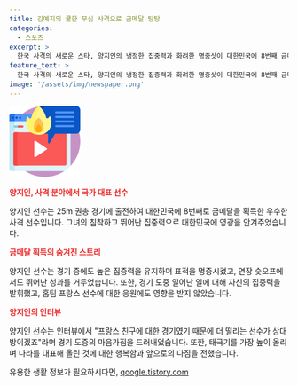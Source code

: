 ```yaml
---
title: 김예지의 쿨한 무심 사격으로 금메달 탕탕
categories:
  - 스포츠
excerpt: >
  한국 사격의 새로운 스타, 양지인의 냉정한 집중력과 화려한 명중샷이 대한민국에 8번째 금메달을 안겨주었습니다. 25m 권총부에서 빠르게 변화하는 대결 속에서도 그녀는 결승전에서 강인한 집중력을 발휘하며 홈팀 프랑스를 상대로 탁월한 모습을 보였습니다. 양지인은 이에 대해 자신에게 관심을 가지는 것이 아닌 프랑스 선수에 집중했다고 말하며 대단한 자세를 보여줬습니다. 한국 사격은 역대 올림픽 최다 타이기록을 세우며 대한민국을 빛내고, 양지인은 LA올림픽에서도 활약할 다짐을 밝혔습니다.
feature_text: >
  한국 사격의 새로운 스타, 양지인의 냉정한 집중력과 화려한 명중샷이 대한민국에 8번째 금메달을 안겨주었습니다. 25m 권총부에서 빠르게 변화하는 대결 속에서도 그녀는 결승전에서 강인한 집중력을 발휘하며 홈팀 프랑스를 상대로 탁월한 모습을 보였습니다. 양지인은 이에 대해 자신에게 관심을 가지는 것이 아닌 프랑스 선수에 집중했다고 말하며 대단한 자세를 보여줬습니다. 한국 사격은 역대 올림픽 최다 타이기록을 세우며 대한민국을 빛내고, 양지인은 LA올림픽에서도 활약할 다짐을 밝혔습니다.
image: '/assets/img/newspaper.png'
---
```


<p><img src="/assets/img/news.png" alt="rentncar 속보" /></p>

<p><b><span style="color: #ee2323;">양지인, 사격 분야에서 국가 대표 선수</span></b></p>

<p data-ke-size="size16">양지인 선수는 25m 권총 경기에 출전하여 대한민국에 8번째로 금메달을 획득한 우수한 사격 선수입니다. 그녀의 침착하고 뛰어난 집중력으로 대한민국에 영광을 안겨주었습니다.</p>

<p><b><span style="color: #ee2323;">금메달 획득의 숨겨진 스토리</span></b></p>

<p data-ke-size="size16">양지인 선수는 경기 중에도 높은 집중력을 유지하며 표적을 명중시켰고, 연장 슛오프에서도 뛰어난 성과를 거두었습니다. 또한, 경기 도중 일어난 일에 대해 자신의 집중력을 발휘했고, 홈팀 프랑스 선수에 대한 응원에도 영향을 받지 않았습니다.</p>

<p><b><span style="color: #ee2323;">양지인의 인터뷰</span></b></p>

<p data-ke-size="size16">양지인 선수는 인터뷰에서 "프랑스 친구에 대한 경기였기 때문에 더 떨리는 선수가 상대방이겠죠"라며 경기 도중의 마음가짐을 드러내었습니다. 또한, 태극기를 가장 높이 올리며 나라를 대표해 올린 것에 대한 행복함과 앞으로의 다짐을 전했습니다.</p>
유용한 생활 정보가 필요하시다면, <a href="https://qoogle.tistory.com" rel="dofollow">qoogle.tistory.com</a>


